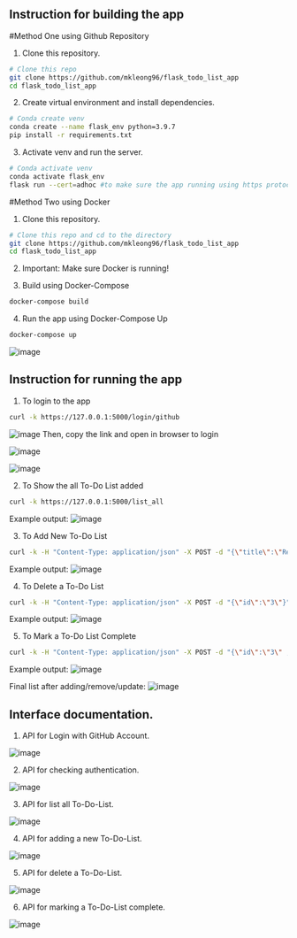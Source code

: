 ## Instruction for building the app
#Method One using Github Repository
1. Clone this repository.
```bash
# Clone this repo
git clone https://github.com/mkleong96/flask_todo_list_app
cd flask_todo_list_app
```

2. Create virtual environment and install dependencies.
```bash
# Conda create venv
conda create --name flask_env python=3.9.7
pip install -r requirements.txt
```

3. Activate venv and run the server.
```bash
# Conda activate venv
conda activate flask_env
flask run --cert=adhoc #to make sure the app running using https protocol
```

#Method Two using Docker
1. Clone this repository.
```bash
# Clone this repo and cd to the directory
git clone https://github.com/mkleong96/flask_todo_list_app
cd flask_todo_list_app
```

2. Important: Make sure Docker is running!

3. Build using Docker-Compose 
```bash
docker-compose build
```
4. Run the app using Docker-Compose Up
```bash
docker-compose up
```

![image](https://user-images.githubusercontent.com/81457132/184544779-eb946b46-638a-4e7d-af22-df528c0b159a.png)


## Instruction for running the app
1. To login to the app
```bash
curl -k https://127.0.0.1:5000/login/github
```
![image](https://user-images.githubusercontent.com/81457132/184542033-927b39bc-7c48-40e6-b74f-7988e744925a.png)
Then, copy the link and open in browser to login

![image](https://user-images.githubusercontent.com/81457132/184544349-8fdea432-0456-491b-8875-ad600259efaf.png)

![image](https://user-images.githubusercontent.com/81457132/184561985-fe46affc-1420-4d7a-98fd-0ed6bbd59a02.png)


2. To Show the all To-Do List added
```bash
curl -k https://127.0.0.1:5000/list_all
```
Example output:
![image](https://user-images.githubusercontent.com/81457132/184542378-df52ede2-63d8-446f-b84f-931832cc07d9.png)


3. To Add New To-Do List
```bash
curl -k -H "Content-Type: application/json" -X POST -d "{\"title\":\"Read a book\", \"description\":\"Read a book on Monday\", \"status\":\"not complete\"  }" https://127.0.0.1:5000/add_to_do_list
```
Example output:
![image](https://user-images.githubusercontent.com/81457132/184542427-b59db58f-bcbd-4e78-88e0-6783bba727ce.png)


4. To Delete a To-Do List
```bash
curl -k -H "Content-Type: application/json" -X POST -d "{\"id\":\"3\"}" https://127.0.0.1:5000/delete_list
```
Example output:
![image](https://user-images.githubusercontent.com/81457132/184542466-5631df10-eb9b-4198-b49f-ba6ddb0caa22.png)


5. To Mark a To-Do List Complete
```bash
curl -k -H "Content-Type: application/json" -X POST -d "{\"id\":\"3\" ,\"status\":\"done\"}" https://127.0.0.1:5000/mark_list_done
```
Example output:
![image](https://user-images.githubusercontent.com/81457132/184542504-39a71b01-ff22-4a0a-99ce-19fccaf838e6.png)

Final list after adding/remove/update:
![image](https://user-images.githubusercontent.com/81457132/184543110-85e67e86-65ad-46c7-b6d7-0d2d832e6e26.png)

## Interface documentation.
1. API for Login with GitHub Account.

![image](https://user-images.githubusercontent.com/81457132/184544447-abd3306e-c4c7-4071-b4fd-f78c0121b0e6.png)

2. API for checking authentication.

![image](https://user-images.githubusercontent.com/81457132/184544465-5b01ec21-f662-47e6-b966-40f7ba00624c.png)

3. API for list all To-Do-List.

![image](https://user-images.githubusercontent.com/81457132/184544477-ed0ab5c3-7ca0-4608-a109-c8d8dc4a4d8e.png)

4. API for adding a new To-Do-List.

![image](https://user-images.githubusercontent.com/81457132/184544495-61c7d9f4-fd62-4f13-8d38-837a8aba4002.png)

5. API for delete a To-Do-List.

![image](https://user-images.githubusercontent.com/81457132/184544506-043e8d72-274f-471d-a5a5-15c2fbed7f16.png)

6. API for marking a To-Do-List complete.

![image](https://user-images.githubusercontent.com/81457132/184544534-8129d661-6ea1-4023-8abb-59381c4eb561.png)

